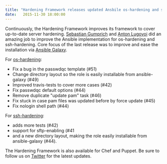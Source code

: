 ```yaml
---
title: "Hardening Framework releases updated Ansbile os-hardening and ssh-hardening"
date:   2015-11-30 18:00:00
---
```


Continuously, the Hardening Framework improves its framework to cover up-to-date server hardening. [Sebastian Gumprich](https://github.com/rndmh3ro) and [Anton Lugovoi](https://github.com/fitz123) did an amazing job to improve the Ansible implementation for os-hardening and ssh-hardening. Core focus of the last release was to improve and ease the installation via [Ansible Galaxy](https://galaxy.ansible.com/).

For [os-hardening](https://github.com/dev-sec/ansible-os-hardening):

 * Fix a bug in the passwdqc template (#51)
 * Change directory layout so the role is easily installable from ansible-galaxy (#49)
 * Improved travis-tests to cover more cases (#42)
 * Fix passwdqc default options (#44)
 * Remove duplicate "update pam" task (#46)
 * Fix stuck in case pam files was updated before by force update (#45)
 * Fix nologin shell path (#44)

For [ssh-hardening](https://github.com/dev-sec/ansible-ssh-hardening):

 * adds more tests (#42)
 * support for sftp-enabling (#41
 * and a new directory layout, making the role easily installable from ansible-galaxy (#44).

The Hardening Framework is also available for Chef and Puppet. Be sure to follow us on [Twitter](https://twitter.com/hardening_io) for the latest updates.
